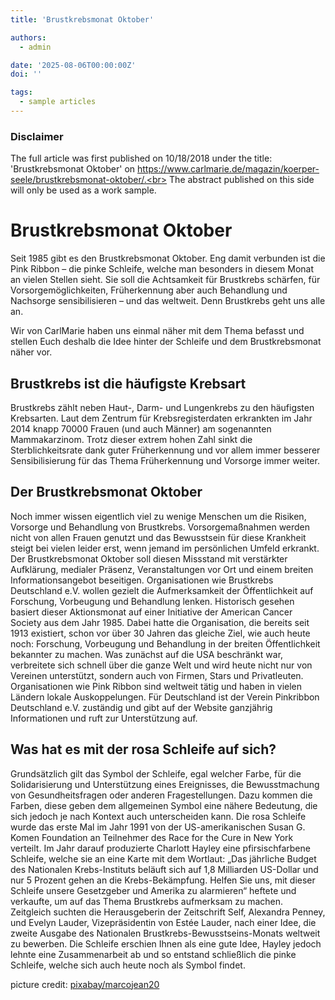 ```yaml
---
title: 'Brustkrebsmonat Oktober'

authors:
  - admin

date: '2025-08-06T00:00:00Z'
doi: ''

tags:
  - sample articles
---
```


### Disclaimer
The full article was first published on 10/18/2018 under the title: 'Brustkrebsmonat Oktober' on https://www.carlmarie.de/magazin/koerper-seele/brustkrebsmonat-oktober/.<br>
The abstract published on this side will only be used as a work sample.

# Brustkrebsmonat Oktober

Seit 1985 gibt es den Brustkrebsmonat Oktober. Eng damit verbunden ist die Pink Ribbon – die pinke Schleife, welche man besonders in diesem Monat an vielen Stellen sieht. Sie soll die Achtsamkeit für Brustkrebs schärfen, für Vorsorgemöglichkeiten, Früherkennung aber auch Behandlung und Nachsorge sensibilisieren – und das weltweit. Denn Brustkrebs geht uns alle an.

Wir von CarlMarie haben uns einmal näher mit dem Thema befasst und stellen Euch deshalb die Idee hinter der Schleife und dem Brustkrebsmonat näher vor.

## Brustkrebs ist die häufigste Krebsart

Brustkrebs zählt neben Haut-, Darm- und Lungenkrebs zu den häufigsten Krebsarten. Laut dem Zentrum für Krebsregisterdaten erkrankten im Jahr 2014 knapp 70000 Frauen (und auch Männer) am sogenannten Mammakarzinom. Trotz dieser extrem hohen Zahl sinkt die Sterblichkeitsrate dank guter Früherkennung und vor allem immer besserer Sensibilisierung für das Thema Früherkennung und Vorsorge immer weiter.

## Der Brustkrebsmonat Oktober

Noch immer wissen eigentlich viel zu wenige Menschen um die Risiken, Vorsorge und Behandlung von Brustkrebs. Vorsorgemaßnahmen werden nicht von allen Frauen genutzt und das Bewusstsein für diese Krankheit steigt bei vielen leider erst, wenn jemand im persönlichen Umfeld erkrankt. Der Brustkrebsmonat Oktober soll diesen Missstand mit verstärkter Aufklärung, medialer Präsenz, Veranstaltungen vor Ort und einem breiten Informationsangebot beseitigen.
Organisationen wie Brustkrebs Deutschland e.V. wollen gezielt die Aufmerksamkeit der Öffentlichkeit auf Forschung, Vorbeugung und Behandlung lenken.
Historisch gesehen basiert dieser Aktionsmonat auf einer Initiative der American Cancer Society aus dem Jahr 1985. Dabei hatte die Organisation, die bereits seit 1913 existiert, schon vor über 30 Jahren das gleiche Ziel, wie auch heute noch: Forschung, Vorbeugung und Behandlung in der breiten Öffentlichkeit bekannter zu machen.
Was zunächst auf die USA beschränkt war, verbreitete sich schnell über die ganze Welt und wird heute nicht nur von Vereinen unterstützt, sondern auch von Firmen, Stars und Privatleuten. Organisationen wie Pink Ribbon sind weltweit tätig und haben in vielen Ländern lokale Auskoppelungen. Für Deutschland ist der Verein Pinkribbon Deutschland e.V. zuständig und gibt auf der Website ganzjährig Informationen und ruft zur Unterstützung auf.

## Was hat es mit der rosa Schleife auf sich?

Grundsätzlich gilt das Symbol der Schleife, egal welcher Farbe, für die Solidarisierung und Unterstützung eines Ereignisses, die Bewusstmachung von Gesundheitsfragen oder anderen Fragestellungen. Dazu kommen die Farben, diese geben dem allgemeinen Symbol eine nähere Bedeutung, die sich jedoch je nach Kontext auch unterscheiden kann.
Die rosa Schleife wurde das erste Mal im Jahr 1991 von der US-amerikanischen Susan G. Komen Foundation an Teilnehmer des Race for the Cure in New York verteilt. Im Jahr darauf produzierte Charlott Hayley eine pfirsischfarbene Schleife, welche sie an eine Karte mit dem Wortlaut: „Das jährliche Budget des Nationalen Krebs-Instituts beläuft sich auf 1,8 Milliarden US-Dollar und nur 5 Prozent gehen an die Krebs-Bekämpfung. Helfen Sie uns, mit dieser Schleife unsere Gesetzgeber und Amerika zu alarmieren“ heftete und verkaufte, um auf das Thema Brustkrebs aufmerksam zu machen.
Zeitgleich suchten die Herausgeberin der Zeitschrift Self, Alexandra Penney, und Evelyn Lauder, Vizepräsidentin von Estée Lauder, nach einer Idee, die zweite Ausgabe des Nationalen Brustkrebs-Bewusstseins-Monats weltweit zu bewerben. Die Schleife erschien Ihnen als eine gute Idee, Hayley jedoch lehnte eine Zusammenarbeit ab und so entstand schließlich die pinke Schleife, welche sich auch heute noch als Symbol findet.

picture credit: [pixabay/marcojean20](https://pixabay.com/de/photos/brustkrebs-einheit-frauen-verhütung-6701684/)